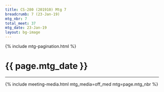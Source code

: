 ```yaml
---
title: CS-280 (201910) Mtg 7
breadcrumb: 7 (23-Jan-19)
mtg_nbr: 7
total_meet: 37
mtg_date: 23-Jan-19
layout: bg-image
---
```

{% include mtg-pagination.html %}
<h1 class="text-center">{{ page.mtg_date }}</h1>
<hr />
{% include meeting-media.html mtg_media=off_med mtg=page.mtg_nbr %}
